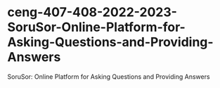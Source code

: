 # ceng-407-408-2022-2023-SoruSor-Online-Platform-for-Asking-Questions-and-Providing-Answers
SoruSor: Online Platform for Asking Questions and Providing Answers

